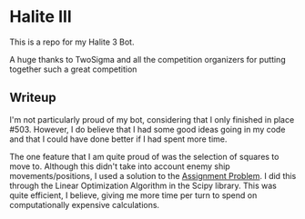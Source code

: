 # Halite III
This is a repo for my Halite 3 Bot.

A huge thanks to TwoSigma and all the competition organizers for putting together such a great competition

## Writeup

I'm not particularly proud of my bot, considering that I only finished in place #503. However, I do believe that I had some good ideas going in my code and that I could have done better if I had spent more time.

The one feature that I am quite proud of was the selection of squares to move to. Although this didn't take into account enemy ship movements/positions, I used a solution to the [Assignment Problem](https://en.wikipedia.org/wiki/Assignment_problem). I did this through the Linear Optimization Algorithm in the Scipy library. This was quite efficient, I believe, giving me more time per turn to spend on computationally expensive calculations.
